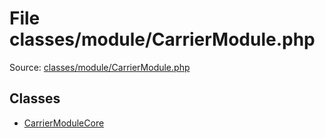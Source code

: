 File classes/module/CarrierModule.php
=========

Source: [classes/module/CarrierModule.php](https://github.com/PrestaShop/PrestaShop/blob/1.5.5.0/classes/module/CarrierModule.php)


Classes
-------

* [CarrierModuleCore](class.CarrierModuleCore.md)


